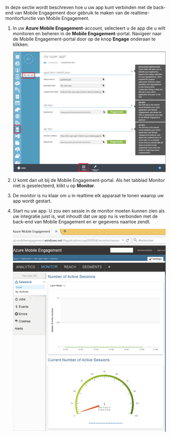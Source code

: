 In deze sectie wordt beschreven hoe u uw app kunt verbinden met de back-end van Mobile Engagement door gebruik te maken van de realtime-monitorfunctie van Mobile Engagement. 

1. In uw **Azure Mobile Engagement**-account, selecteert u de app die u wilt monitoren en beheren in de **Mobile Engagement**-portal. Navigeer naar de Mobile Engagement-portal door op de knop **Engage** onderaan te klikken. 

     ![](./media/mobile-engagement-connect-app-with-monitor/engage-button.png)

2. U komt dan uit bij de Mobile Engagement-portal. Als het tabblad Monitor niet is geselecteerd, klikt u op **Monitor**.

3. De monitor is nu klaar om u in realtime elk apparaat te tonen waarop uw app wordt gestart.
     
4. Start nu uw app. U zou een sessie in de monitor moeten kunnen zien als uw integratie juist is, wat inhoudt dat uw app nu is verbonden met de back-end van Mobile Engagement en er gegevens naartoe zendt.  
    
     ![](./media/mobile-engagement-connect-app-with-monitor/monitor.png)




<!--HONumber=ago16_HO4-->



